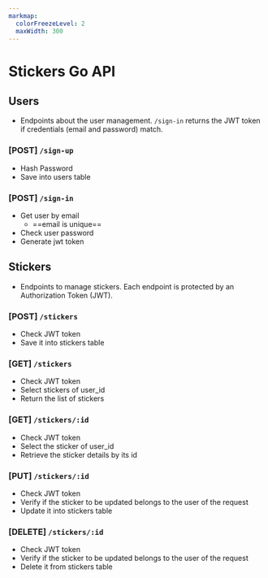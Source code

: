```yaml
---
markmap:
  colorFreezeLevel: 2
  maxWidth: 300
---
```


# Stickers Go API

## Users
- Endpoints about the user management. `/sign-in` returns the JWT token if credentials (email and password) match.

### **[POST]** `/sign-up`

- Hash Password
- Save into users table

### **[POST]** `/sign-in`

- Get user by email
  - ==email is unique==
- Check user password
- Generate jwt token

## Stickers

- Endpoints to manage stickers. Each endpoint is protected by an Authorization Token (JWT).

### **[POST]** `/stickers`
- Check JWT token
- Save it into stickers table

### **[GET]** `/stickers`
- Check JWT token
- Select stickers of user_id
- Return the list of stickers

### **[GET]** `/stickers/:id`
- Check JWT token
- Select the sticker of user_id
- Retrieve the sticker details by its id

### **[PUT]** `/stickers/:id`
- Check JWT token
- Verify if the sticker to be updated belongs to the user of the request
- Update it into stickers table

### **[DELETE]** `/stickers/:id`
- Check JWT token
- Verify if the sticker to be updated belongs to the user of the request
- Delete it from stickers table
